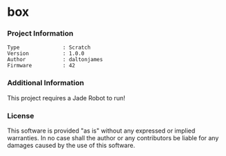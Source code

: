 box
================



### Project Information
```
Type              : Scratch
Version           : 1.0.0
Author            : daltonjames
Firmware          : 42
```

### Additional Information
This project requires a Jade Robot to run!

### License
This software is provided "as is" without any expressed or implied warranties.  In no case shall the author or any contributors be liable for any damages caused by the use of this software.

